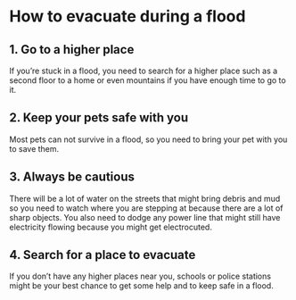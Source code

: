 # How to evacuate during a flood

## 1.	Go to a higher place

If you’re stuck in a flood, you need to search for a higher place such as a second floor to a home or even mountains if you have enough time to go to it.

## 2.	Keep your pets safe with you

Most pets can not survive in a flood, so you need to bring your pet with you to save them.

## 3.	Always be cautious

There will be a lot of water on the streets that might bring debris and mud so you need to watch where you are stepping at because there are a lot of sharp objects. You also need to dodge any power line that might still have electricity flowing because you might get electrocuted.

## 4.	Search for a place to evacuate

If you don’t have any higher places near you, schools or police stations might be your best chance to get some help and to keep safe in a flood.
